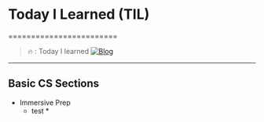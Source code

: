 # Today I Learned (TIL)
========================
>🔥  :  Today I learned 
[![Blog](https://img.shields.io/badge/https://velog.io/@pen9508901)](https://velog.io/@pen9508901)

<hr/>

## Basic CS Sections
* Immersive Prep
  * test
     *
